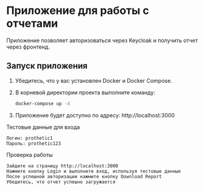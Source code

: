 # Приложение для работы с отчетами

Приложение позволяет авторизоваться через Keycloak и получить отчет через фронтенд.

## Запуск приложения

1. Убедитесь, что у вас установлен Docker и Docker Compose.
2. В корневой директории проекта выполните команду:

   ```bash
   docker-compose up -d
   ```
   
3. Приложение будет доступно по адресу:
http://localhost:3000

Тестовые данные для входа

    Логин: prothetic1
    Пароль: prothetic123

Проверка работы

    Зайдите на страницу http://localhost:3000
    Нажмите кнопку Login и выполните вход, используя тестовые данные
    После успешной авторизации нажмите кнопку Download Report
    Убедитесь, что отчет успешно загружается